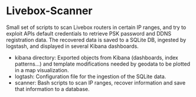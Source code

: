 # Livebox-Scanner

Small set of scripts to scan Livebox routers in certain IP ranges, and try to exploit APIs default credentials to retrieve PSK password and DDNS registration data. The recovered data is saved to a SQLite DB, ingested by logstash, and displayed in several Kibana dashboards.

- kibana directory: Exported objects from Kibana (dashboards, index patterns...) and template modifications needed by geodata to be plotted in a map visualization.
- logtash: Configuration file for the ingestion of the SQLite data.
- scanner: Bash scripts to scan IP ranges, recover information and save that information to a database.
